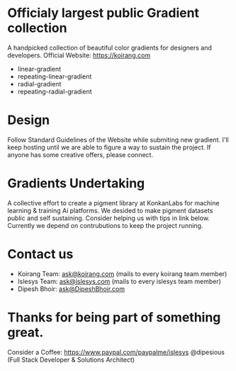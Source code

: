 # Officialy largest public Gradient collection
A handpicked collection of beautiful color gradients for designers and developers.
Official Website: https://koirang.com

- linear-gradient
- repeating-linear-gradient
- radial-gradient
- repeating-radial-gradient

# Design
Follow Standard Guidelines of the Website while submiting new gradient.
I'll keep hosting until we are able to figure a way to sustain the project.
If anyone has some creative offers, please connect.

# Gradients Undertaking
A collective effort to create a pigment library at KonkanLabs for machine learning & training Ai platforms.
We desided to make pigment datasets public and self sustaining. 
Consider helping us with tips in link below.
Currently we depend on contrubutions to keep the project running.

# Contact us
- Koirang Team: ask@koirang.com (mails to every koirang team member)
- Islesys Team: ask@islesys.com (mails to every islesys team member)
- Dipesh Bhoir: ask@DipeshBhoir.com

# Thanks for being part of something great.
Consider a Coffee: https://www.paypal.com/paypalme/islesys
@dipesious (Full Stack Developer & Solutions Architect)
